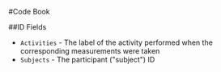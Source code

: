 #Code Book

##ID Fields

* `Activities` - The label of the activity performed when the corresponding measurements were taken
* `Subjects`   - The participant ("subject") ID
